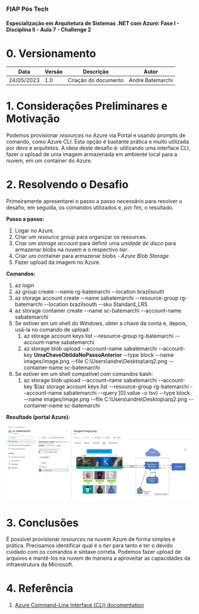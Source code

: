 ### FIAP Pós Tech
#### Especialização em Arquitetura de Sistemas .NET com Azure: Fase I - Disciplina II - Aula 7 - Challenge 2

# 0. Versionamento
| Data          | Versão        | Descrição                                  | Autor             |
| ------------- | ------------- | ----------------------                     | ----------------- |
| 24/05/2023    | 1.0           | Criação do documento                       | André Batemarchi  |

# 1. Considerações Preliminares e Motivação
Podemos provisionar *resources* no Azure via Portal e usando prompts de comando, como Azure CLI. Esta opção é bastante prática e muito utilizada por devs e arquitetos. A ideia deste desafio é: utilizando uma interface CLI, fazer o upload de uma imagem armazenada em ambiente local para a nuvem, em um container do Azure.

# 2. Resolvendo o Desafio
Primeiramente apresentarei o passo a passo necessário para resolver o desafio, em seguida, os comandos utilizados e, por fim, o resultado.

**Passo a passo:**

1. Logar no Azure.
2. Criar um *resource group* para organizar os resources.
3. Criar um *storage account* para definir uma *unidade de disco* para armazenar blobs na nuvem e o respectivo *tier*.
4. Criar um container para armazenar blobs - *Azure Blob Storage*.
5. Fazer upload da imagem no Azure.

**Comandos:**

1. az login
2. az group create --name rg-batemarchi --location brazilsouth
3. az storage account create --name sabatemarchi --resource-group rg-batemarchi --location brazilsouth --sku Standard_LRS
4. az storage container create --name sc-batemarchi --account-name sabatemarchi
5. Se estiver em um shell do Windows, obter a chave da conta e, depois, usá-la no comando de upload:
   1. az storage account keys list --resource-group rg-batemarchi --account-name sabatemarchi
   2. az storage blob upload --account-name sabatemarchi --account-key **UmaChaveObtidaNoPassoAnterior** --type block --name images/image.png --file C:\Users\andre\Desktop\arq2.png --container-name sc-batemarchi
6. Se estiver em um shell compatível com comandos bash:
   1. az storage blob upload --account-name sabatemarchi --account-key $(az storage account keys list --resource-group rg-batemarchi --account-name sabatemarchi --query [0].value -o tsv) --type block --name images/image.png --file C:\Users\andre\Desktop\arq2.png --container-name sc-batemarchi

**Resultado (portal Azure):**

![](../res/blob1.png "Resultado - Blob publicado na nuvem")

# 3. Conclusões
É possível provisionar *resources* na nuvem Azure de forma simples e prática. Precisamos identificar qual é o *tier* para tanto e ter o devido cuidado com os comandos e sintaxe correta. Podemos fazer upload de arquivos e mantê-los na nuvem de maneira a aproveitar as capacidades da infraestrutura da Microsoft.

# 4. Referência

1. [Azure Command-Line Interface (CLI) documentation](https://learn.microsoft.com/en-us/cli/azure/)
